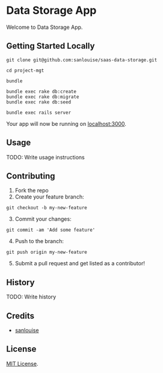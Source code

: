 # Data Storage App

Welcome to Data Storage App.

## Getting Started Locally

```
git clone git@github.com:sanlouise/saas-data-storage.git

cd project-mgt

bundle

bundle exec rake db:create
bundle exec rake db:migrate
bundle exec rake db:seed

bundle exec rails server
```

Your app will now be running on [localhost:3000](http://localhost:3000).

## Usage

TODO: Write usage instructions

## Contributing

1. Fork the repo
2. Create your feature branch: 

`git checkout -b my-new-feature`

3. Commit your changes: 

`git commit -am 'Add some feature'`

4. Push to the branch: 

`git push origin my-new-feature`

5. Submit a pull request and get listed as a contributor!

## History

TODO: Write history

## Credits

* [sanlouise](https://github.com/sanlouise)

## License

[MIT License](LICENSE).